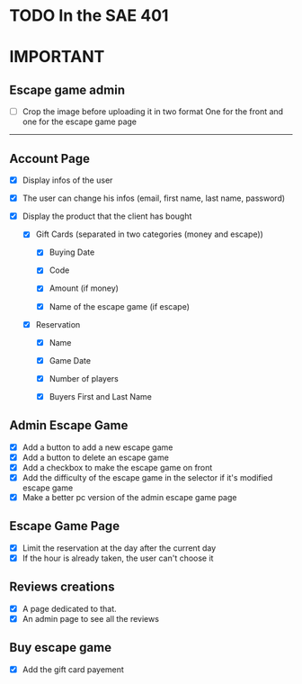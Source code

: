 # TODO In the SAE 401

# <b>IMPORTANT</b>

## Escape game admin

- [ ] Crop the image before uploading it in two format One for the front and one for the escape game page

----------------

## Account Page

- [X] Display infos of the user

- [X] The user can change his infos (email, first name, last name, password)

- [x] Display the product that the client has bought

    - [X] Gift Cards (separated in two categories (money and escape))

        - [X] Buying Date

        - [X] Code

        - [X] Amount (if money)

        - [X] Name of the escape game (if escape)

    - [X] Reservation

        - [X] Name

        - [X] Game Date

        - [X] Number of players

        - [X] Buyers First and Last Name

## Admin Escape Game

- [X] Add a button to add a new escape game
- [X] Add a button to delete an escape game
- [X] Add a checkbox to make the escape game on front
- [X] Add the difficulty of the escape game in the selector if it's modified escape game
- [X] Make a better pc version of the admin escape game page

## Escape Game Page

- [X] Limit the reservation at the day after the current day
- [X] If the hour is already taken, the user can't choose it

## Reviews creations

- [X] A page dedicated to that.
- [X] An admin page to see all the reviews

## Buy escape game

- [X] Add the gift card payement
